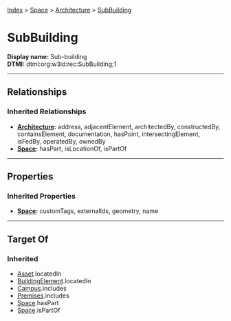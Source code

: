 [Index](../../index.md) > [Space](../Space.md) > [Architecture](Architecture.md) > [SubBuilding](#)
# SubBuilding

**Display name:** Sub-building<br />
**DTMI:** dtmi:org:w3id:rec:SubBuilding;1

---

## Relationships

### Inherited Relationships
* **[Architecture](Architecture.md):** address, adjacentElement, architectedBy, constructedBy, containsElement, documentation, hasPoint, intersectingElement, isFedBy, operatedBy, ownedBy
* **[Space](../Space.md):** hasPart, isLocationOf, isPartOf

---

## Properties

### Inherited Properties
* **[Space](../Space.md):** customTags, externalIds, geometry, name

---

## Target Of
### Inherited
* [Asset](../../Asset/Asset.md).locatedIn
* [BuildingElement](../../BuildingElement/BuildingElement.md).locatedIn
* [Campus](../../Collection/Campus.md).includes
* [Premises](../../Collection/Premises.md).includes
* [Space](../Space.md).hasPart
* [Space](../Space.md).isPartOf
